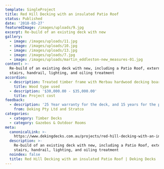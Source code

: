 ```yaml
---
template: SingleProject
title: Red Hill Decking with an insulated Patio Roof
status: Published
date: '2018-03-27'
featuredImage: /images/uploads/9.jpg
excerpt: Re-build of an existing deck with new
gallery:
  - image: /images/uploads/11.jpg
  - image: /images/uploads/10.jpg
  - image: /images/uploads/13.jpg
  - image: /images/uploads/7.jpg
  - image: /images/uploads/martin_eddleston-new_measures-01.jpg
content: >-
  Re-build of an existing deck with new, including a Patio Roof, external
  stairs, handrail, lighting, and oiling treatment
accordion:
  - description: Treated timber frame with Merbau hardwood decking boards
    title: Wood type used
  - description: '$30,000.00 - $35,000.00'
    title: Project cost
feedback:
  - description: '25 Year warranty for the deck, and 15 years for the patio roof'
    from: Deking Pty Ltd and Stratco
categories:
  - category: Timber Decks
  - category: Gazebos & Outdoor Rooms
meta:
  canonicalLink: >-
    https://www.dekingdecks.com.au/projects/red-hill-decking-with-an-insulated-patio-roof/
  description: >-
    Re-build of an existing deck with new, including a Patio Roof, external
    stairs, handrail, lighting, and oiling treatment
  noindex: false
  title: Red Hill Decking with an insulated Patio Roof | Deking Decks
---
```


